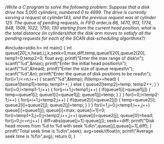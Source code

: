 /*Write a C program to solve the following problem: Suppose that a disk drive has 5,000 cylinders, numbered 0 to 4999. The drive is currently serving a request at cylinder143, and the previous request was at cylinder 125. The queue of pending requests, in FIFO order,is:86, 1470, 913, 1774, 948, 1509, 1022, 1750, 130 starting from the current head position, what is the total distance (in cylinders)that the disk arm moves to satisfy all the pending requests for each of the SCAN disk-scheduling algorithms?*/

#include<stdio.h>
int main()
{
            int queue[20],n,head,i,j,k,seek=0,max,diff,temp,queue1[20],queue2[20],
                        temp1=0,temp2=0;
            float avg;
            printf("Enter the max range of disk\n");
            scanf("%d",&max);
            printf("Enter the initial head position\n");
            scanf("%d",&head);
            printf("Enter the size of queue request\n");
            scanf("%d",&n);
            printf("Enter the queue of disk positions to be read\n");
            for(i=1;i<=n;i++)
            {
                        scanf("%d",&temp);
                        if(temp>=head)
                        {
                                    queue1[temp1]=temp;
                                    temp1++;
                        }
                        else
                        {
                                    queue2[temp2]=temp;
                                    temp2++;
                        }
            }
            for(i=0;i<temp1-1;i++)
            {
                        for(j=i+1;j<temp1;j++)
                        {
                                    if(queue1[i]>queue1[j])
                                    {
                                                temp=queue1[i];
                                                queue1[i]=queue1[j];
                                                queue1[j]=temp;
                                    }
                        }
            }
            for(i=0;i<temp2-1;i++)
            {
                        for(j=i+1;j<temp2;j++)
                        {
                                    if(queue2[i]>queue2[j])
                                    {
                                                temp=queue2[i];
                                                queue2[i]=queue2[j];
                                                queue2[j]=temp;
                                    }
                        }
            }
            for(i=1,j=0;j<temp1;i++,j++)
            queue[i]=queue1[j];
            queue[i]=max;
            queue[i+1]=0;
            for(i=temp1+3,j=0;j<temp2;i++,j++)
            queue[i]=queue2[j];
            queue[0]=head;
            for(j=0;j<=n;j++)
            {
                        diff=abs(queue[j+1]-queue[j]);
                        seek+=diff;
                        printf("Disk head moves from %d to %d with seek                    %d\n",queue[j],queue[j+1],diff);
            }
            printf("Total seek time is %d\n",seek);
            avg=seek/(float)n;
            printf("Average seek time is %f\n",avg);
            return 0;
}
